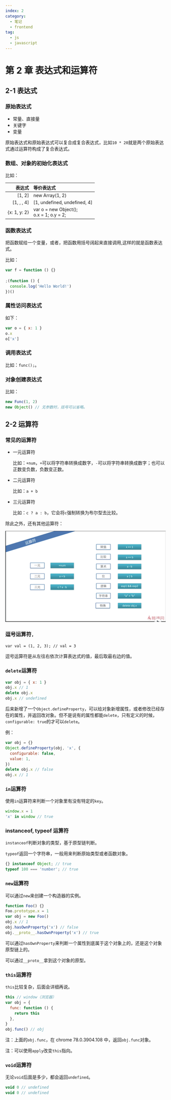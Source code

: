 ```yaml
---
index: 2
category:
  - 笔记
  - frontend
tag:
  - js
  - javascript
---
```


# 第 2 章 表达式和运算符

## 2-1 表达式

### 原始表达式

- 常量、直接量
- 关键字
- 变量

原始表达式和原始表达式可以复合成复合表达式，比如`10 * 20`就是两个原始表达式通过运算符构成了复合表达式。

### 数组、对象的初始化表达式

比如：

|       表达式 | 等价表达式                                   |
| -----------: | :------------------------------------------- |
|       [1, 2] | new Array(1, 2)                              |
|   [1, , , 4] | [1, undefined, undefined, 4]                 |
| {x: 1, y: 2} | var o = new Object();<br />o.x = 1; o.y = 2; |

### 函数表达式

把函数赋给一个变量，或者，把函数用括号阔起来直接调用,这样的就是函数表达式。

比如：

```js
var f = function () {}

;(function () {
  console.log('Hello World!')
})()
```

### 属性访问表达式

如下：

```js
var o = { x: 1 }
o.x
o['x']
```

### 调用表达式

比如：`func();`。

### 对象创建表达式

比如：

```js
new Func(1, 2)
new Object() // 无参数时，括号可以省略。
```

## 2-2 运算符

### 常见的运算符

- 一元运算符

  比如：`+num`，`+`可以将字符串转换成数字，`-`可以将字符串转换成数字；也可以正数变负数，负数变正数。

- 二元运算符

  比如：`a + b`

- 三元运算符

  比如：`c ? a : b`，它会将`c`强制转换为布尔型去比较。

除此之外，还有其他运算符：

![运算符](./images/2-2.figure01.png)

### 逗号运算符`,`

`var val = (1, 2, 3); // val = 3`

逗号运算符是从左往右依次计算表达式的值，最后取最右边的值。

### `delete`运算符

```js
var obj = { x: 1 }
obj.x // 1
delete obj.x
obj.x // undefined
```

后来新增了一个`Object.defineProperty`，可以给对象新增属性，或者修改已经存在的属性，并返回改对象。但不是说有的属性都能`delete`，只有定义的时候，`configurable: true`的才可以`delete`。

例：

```js
var obj = {}
Object.defineProperty(obj, 'x', {
  configurable: false,
  value: 1,
})
delete obj.x // false
obj.x // 1
```

### `in`运算符

使用`in`运算符来判断一个对象里有没有特定的`key`。

```js
window.x = 1
'x' in window // true
```

### instanceof, typeof 运算符

`instanceof`判断对象的类型，基于原型链判断。

`typeof`返回一个字符串，一般用来判断原始类型或者函数对象。

```js
{} instanceof Object; // true
typeof 100 === 'number'; // true
```

### `new`运算符

可以通过`new`来创建一个构造器的实例。

```js
function Foo() {}
Foo.prototype.x = 1
var obj = new Foo()
obj.x // 1
obj.hasOwnProperty('x') // false
obj.__proto__.hasOwnProperty('x') // true
```

可以通过`hasOwnProperty`来判断一个属性到底属于这个对象上的，还是这个对象原型链上的。

可以通过`__proto__`拿到这个对象的原型。

### `this`运算符

`this`比较复杂，后面会详细再说。

```js
this // window（浏览器）
var obj = {
  func: function () {
    return this
  },
}
obj.func() // obj
```

注：上面的`obj.func`，在 chrome 78.0.3904.108 中，返回`obj.func`对象。

注：可以使用`apply`改变`this`指向。

### `void`运算符

无论`void`后面是多少，都会返回`undefined`。

```js
void 0 // undefined
void 0 // undefined
```

